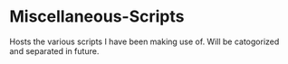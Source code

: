 # Miscellaneous-Scripts

Hosts the various scripts I have been making use of. 
Will be catogorized and separated in future.
